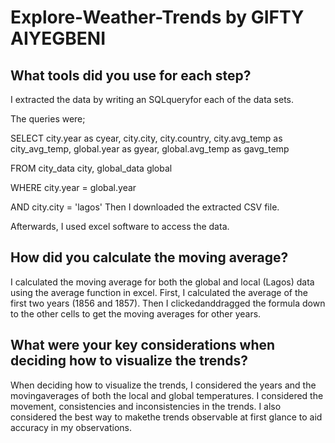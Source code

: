 # Explore-Weather-Trends by GIFTY AIYEGBENI

## What tools did you use for each step? 
I extracted the data by writing an SQLqueryfor each of the data sets.

The queries were;

SELECT city.year as cyear, city.city, city.country, city.avg_temp as city_avg_temp, global.year as gyear, global.avg_temp as gavg_temp

FROM city_data city, global_data global

WHERE city.year = global.year

AND city.city = 'lagos' Then I downloaded the extracted CSV file. 

Afterwards, I used excel software to access the data. 

## How did you calculate the moving average? 
I calculated the moving average for both the global and local (Lagos) data using the average function in excel. 
First, I calculated the average of the first two years (1856 and 1857). 
Then I clickedanddragged the formula down to the other cells to get the moving averages for other years. 

## What were your key considerations when deciding how to visualize the trends?
When deciding how to visualize the trends, I considered the years and the movingaverages of both the local and global temperatures. 
I considered the movement, consistencies and inconsistencies in the trends. 
I also considered the best way to makethe trends observable at first glance to aid accuracy in my observations.
